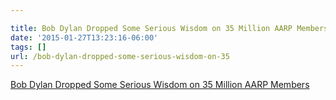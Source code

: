 ```yaml
---

title: Bob Dylan Dropped Some Serious Wisdom on 35 Million AARP Members
date: '2015-01-27T13:23:16-06:00'
tags: []
url: /bob-dylan-dropped-some-serious-wisdom-on-35
---
```

<a href="http://www.esquire.com/blogs/culture/bob-dylan-aarp-interview">Bob Dylan Dropped Some Serious Wisdom on 35 Million AARP Members</a><br/>
